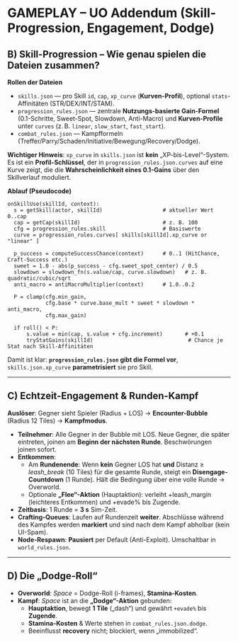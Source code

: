 # GAMEPLAY – UO Addendum (Skill-Progression, Engagement, Dodge)

## B) Skill-Progression – Wie genau spielen die Dateien zusammen?

**Rollen der Dateien**

- `skills.json` — pro Skill `id`, `cap`, `xp_curve` (**Kurven-Profil**), optional `stats`-Affinitäten (STR/DEX/INT/STAM).
- `progression_rules.json` — zentrale **Nutzungs-basierte Gain-Formel** (0.1-Schritte, Sweet-Spot, Slowdown, Anti-Macro) und **Kurven-Profile** unter `curves` (z. B. `linear`, `slow_start`, `fast_start`).
- `combat_rules.json` — Kampfformeln (Treffer/Parry/Schaden/Initiative/Bewegung/Recovery/Dodge).

**Wichtiger Hinweis**: `xp_curve` in `skills.json` ist **kein** „XP-bis-Level“-System. Es ist ein **Profil-Schlüssel**, der in `progression_rules.json.curves` auf eine Kurve zeigt, die die **Wahrscheinlichkeit eines 0.1-Gains** über den Skillverlauf moduliert.

**Ablauf (Pseudocode)**

```
onSkillUse(skillId, context):
  s = getSkill(actor, skillId)                   # aktueller Wert 0..cap
  cap = getCap(skillId)                          # z. B. 100
  cfg = progression_rules.skill                  # Basiswerte
  curve = progression_rules.curves[ skills[skillId].xp_curve or "linear" ]

  p_success = computeSuccessChance(context)      # 0..1 (HitChance, Craft-Success etc.)
  sweet = 1.0 - abs(p_success - cfg.sweet_spot_center) / 0.5
  slowdown = slowdown_fn(s.value/cap, curve.slowdown)   # z. B. quadratic/cubic/sqrt
  anti_macro = antiMacroMultiplier(context)      # 1.0..0.2

  P = clamp(cfg.min_gain,
            cfg.base * curve.base_mult * sweet * slowdown * anti_macro,
            cfg.max_gain)

  if roll() < P:
      s.value = min(cap, s.value + cfg.increment)       # +0.1
      tryStatGains(skillId)                              # Chance je Stat nach Skill-Affinitäten
```

Damit ist klar: **`progression_rules.json` gibt die Formel vor**, `skills.json.xp_curve` **parametrisiert** sie pro Skill.

---

## C) Echtzeit-Engagement & Runden-Kampf

**Auslöser**: Gegner sieht Spieler (Radius + LOS) → **Encounter-Bubble** (Radius 12 Tiles) → **Kampfmodus**.

- **Teilnehmer**: Alle Gegner in der Bubble mit LOS. Neue Gegner, die später eintreten, joinen am **Beginn der nächsten Runde**. Beschwörungen joinen sofort.
- **Entkommen**:
  - Am **Rundenende**: Wenn **kein** Gegner LOS hat **und** Distanz ≥ *leash_break* (10 Tiles) für die gesamte Runde, steigt ein **Disengage-Countdown** (1 Runde). Hält die Bedingung über eine volle Runde → Overworld.
  - Optionale **„Flee“-Aktion** (Hauptaktion): verleiht +leash_margin (leichteres Entkommen) und +evade% bis Zugende.
- **Zeitbasis**: 1 Runde = **3 s** Sim-Zeit.
- **Crafting-Queues**: Laufen auf Rundenzeit **weiter**. Abschlüsse während des Kampfes werden **markiert** und sind nach dem Kampf abholbar (kein UI-Spam).
- **Node-Respawn**: **Pausiert** per Default (Anti-Exploit). Umschaltbar in `world_rules.json`.

---

## D) Die „Dodge-Roll“

- **Overworld**: *Space* = Dodge-Roll (i-frames), **Stamina-Kosten**.
- **Kampf**: *Space* ist an die **„Dodge“-Aktion** gebunden:
  - **Hauptaktion**, bewegt **1 Tile** („dash“) und gewährt `+evade%` bis **Zugende**.
  - **Stamina-Kosten** & Werte stehen in `combat_rules.json.dodge`.
  - Beeinflusst **recovery** nicht; blockiert, wenn „immobilized“.
